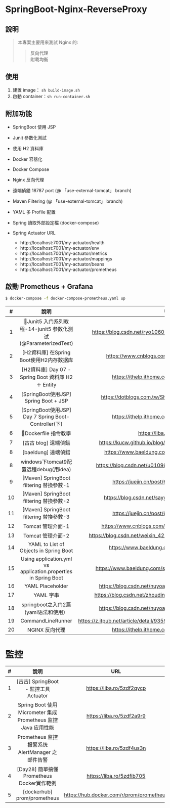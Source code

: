 # SpringBoot-Nginx-ReverseProxy

## 說明
> 本專案主要用來測試 Nginx 的:
>>反向代理\
>>附載均衡

## 使用
1. 建置 image： ```sh build-image.sh```
2. 啟動 container：```sh run-container.sh```

## 附加功能
 - SpringBoot 使用 JSP
 - Junit 參數化測試
 - 使用 H2 資料庫
 - Docker 容器化
 - Docker Compose
 - Nginx 反向代理
 - 遠端偵錯 18787 port (@ 「use-external-tomcat」 branch)
 - Maven Filtering (@ 「use-external-tomcat」 branch)
 - YAML 多 Profile 配置
 - Spring 讀取外部設定檔 (docker-compose)

 - Spring Actuator URL
    - http://localhost:7001/my-actuator/health
    - http://localhost:7001/my-actuator/env
    - http://localhost:7001/my-actuator/metrics
    - http://localhost:7001/my-actuator/mappings
    - http://localhost:7001/my-actuator/beans
    - http://localhost:7001/my-actuator/prometheus


## 啟動 Prometheus + Grafana
```bash
$ docker-compose -f docker-compose-prometheus.yaml up
```

| #  |                               說明                               |                                 URL                                 |
|:--:|:--------------------------------------------------------------:|:-------------------------------------------------------------------:|
| 1  |      🚩Junit5 入门系列教程-14-junit5 参数化测试(@ParameterizedTest)       |    https://blog.csdn.net/ryo1060732496/article/details/80823696     |
| 2  |            [H2資料庫]            在Spring Boot使用H2内存数据库            |           https://www.cnblogs.com/flydean/p/12680291.html           |
| 3  |          [H2資料庫] Day 07 - Spring Boot 資料庫 H2 ＋ Entity          |           https://ithelp.ithome.com.tw/articles/10237915            |
| 4  |              [SpringBoot使用JSP] Spring Boot + JSP               |         https://dotblogs.com.tw/ShihGoGo/2022/06/23/153716          |
| 5  |       [SpringBoot使用JSP]  Day 7 Spring Boot-Controller(下)       |           https://ithelp.ithome.com.tw/articles/10194035            |
| 6  |                       🚩Dockerfile 指令教學                        |                      https://liba.ro/5z94d0bqe                      |
| 7  |                         [古古 blog] 遠端偵錯                         |      https://kucw.github.io/blog/2020/1/intellij-remote-debug/      |
| 8  |                        [baeldung] 遠端偵錯                         |         https://www.baeldung.com/intellij-remote-debugging          |
| 8  |                windows下tomcat9配置远程debug(用idea)                 |      https://blog.csdn.net/u010999809/article/details/96761048      |
| 9  |              [Maven] SpringBoot filtering 替換參數-1               |             https://juejin.cn/post/6985810164620197902              |
| 10 |              [Maven] SpringBoot filtering 替換參數-2               |        https://blog.csdn.net/sayyy/article/details/114889238        |
| 11 |              [Maven] SpringBoot filtering 替換參數-3               |             https://juejin.cn/post/6844904185557680142              |
| 12 |                         Tomcat 管理介面-1                          |         https://www.cnblogs.com/wangjiming/p/12492764.html          |
| 13 |                         Tomcat 管理介面-2                          |   https://blog.csdn.net/weixin_42198656/article/details/121350952   |
| 14 |             YAML to List of Objects in Spring Boot             |           https://www.baeldung.com/spring-boot-yaml-list            |
| 15 | Using application.yml vs application.properties in Spring Boot |       https://www.baeldung.com/spring-boot-yaml-vs-properties       |
| 16 |                        YAML Placeholder                        |      https://blog.csdn.net/nuyoahso/article/details/115320410       |
| 17 |                            YAML 字串                             |    https://blog.csdn.net/zhoudingding/article/details/106251013     |
| 18 |                   springboot之入门2篇(yaml语法和使用）                   |      https://blog.csdn.net/nuyoahso/article/details/115320410       |
| 19 |                       CommandLineRunner                        | https://z.itpub.net/article/detail/9359DFC80B3615560719EA1529CD2520 |
| 20 |                           NGINX 反向代理                           |           https://ithelp.ithome.com.tw/articles/10221704            |


# 監控
| # |                          說明                          |                   URL                    |
|:-:|:----------------------------------------------------:|:----------------------------------------:|
| 1 |           [古古] SpringBoot - 監控工具 Actuator            |        https://liba.ro/5zdf2qycp         |
| 2 | Spring Boot 使用 Micrometer 集成 Prometheus 监控 Java 应用性能 |        https://liba.ro/5zdf2a9r9         |
| 3 |         Prometheus 监控报警系统 AlertManager 之邮件告警         |        https://liba.ro/5zdf4us3n         |
| 4 |          [Day28] 簡單搞懂 Prometheus Docker實作範例          |        https://liba.ro/5zdfib705         |
| 5 |             [dockerhub] prom/prometheus              | https://hub.docker.com/r/prom/prometheus |
